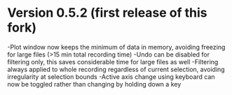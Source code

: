 # Version 0.5.2 (first release of this fork)

-Plot window now keeps the minimum of data in memory, avoiding freezing for large files (>15 min total recording time)
-Undo can be disabled for filtering only, this saves considerable time for large files as well
-Filtering always applied to whole recording regardless of current selection, avoiding irregularity at selection bounds
-Active axis change using keyboard can now be toggled rather than changing by holding down a key
